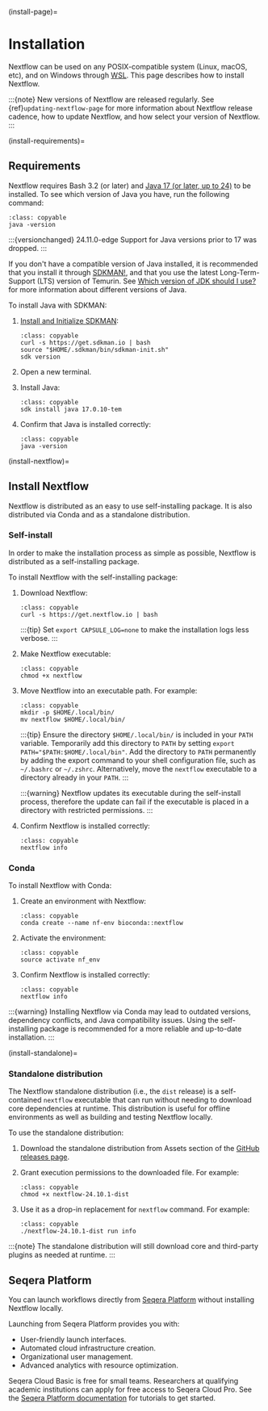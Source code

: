 (install-page)=

# Installation

Nextflow can be used on any POSIX-compatible system (Linux, macOS, etc), and on Windows through [WSL](https://en.wikipedia.org/wiki/Windows_Subsystem_for_Linux). This page describes how to install Nextflow.

:::{note}
New versions of Nextflow are released regularly. See {ref}`updating-nextflow-page` for more information about Nextflow release cadence, how to update Nextflow, and how select your version of Nextflow.
:::

(install-requirements)=

## Requirements

Nextflow requires Bash 3.2 (or later) and [Java 17 (or later, up to 24)](http://www.oracle.com/technetwork/java/javase/downloads/index.html) to be installed. To see which version of Java you have, run the following command:

```{code-block} bash
:class: copyable
java -version
```

:::{versionchanged} 24.11.0-edge
Support for Java versions prior to 17 was dropped.
:::

If you don't have a compatible version of Java installed, it is recommended that you install it through [SDKMAN!](https://sdkman.io/), and that you use the latest Long-Term-Support (LTS) version of Temurin. See [Which version of JDK should I use?](https://whichjdk.com/) for more information about different versions of Java.

To install Java with SDKMAN:

1. [Install and Initialize SDKMAN](https://sdkman.io/install):

    ```{code-block} bash
    :class: copyable
    curl -s https://get.sdkman.io | bash
    source "$HOME/.sdkman/bin/sdkman-init.sh"
    sdk version
    ```
    
2. Open a new terminal.

3. Install Java:

    ```{code-block} bash
    :class: copyable
    sdk install java 17.0.10-tem
    ```

4. Confirm that Java is installed correctly:

    ```{code-block} bash
    :class: copyable
    java -version
    ```

(install-nextflow)=

## Install Nextflow

Nextflow is distributed as an easy to use self-installing package. It is also distributed via Conda and as a standalone distribution.

### Self-install

In order to make the installation process as simple as possible, Nextflow is distributed as a self-installing package.

To install Nextflow with the self-installing package:

1. Download Nextflow:

    ```{code-block} bash
    :class: copyable
    curl -s https://get.nextflow.io | bash
    ```

    :::{tip}
    Set `export CAPSULE_LOG=none` to make the installation logs less verbose.
    :::

2. Make Nextflow executable:

    ```{code-block} bash
    :class: copyable
    chmod +x nextflow
    ```

3. Move Nextflow into an executable path. For example:

    ```{code-block} bash
    :class: copyable
    mkdir -p $HOME/.local/bin/
    mv nextflow $HOME/.local/bin/
    ```

    :::{tip}
    Ensure the directory `$HOME/.local/bin/` is included in your `PATH` variable. Temporarily add this directory to `PATH` by setting `export PATH="$PATH:$HOME/.local/bin"`. Add the directory to `PATH` permanently by adding the export command to your shell configuration file, such as `~/.bashrc` or `~/.zshrc`. Alternatively, move the `nextflow` executable to a directory already in your `PATH`.
    :::

    :::{warning}
    Nextflow updates its executable during the self-install process, therefore the update can fail if the executable is placed in a directory with restricted permissions.
    :::

4. Confirm Nextflow is installed correctly:

    ```{code-block} bash
    :class: copyable
    nextflow info
    ```

### Conda

To install Nextflow with Conda:

1. Create an environment with Nextflow:

    ```{code-block} bash
    :class: copyable
    conda create --name nf-env bioconda::nextflow
    ```

2. Activate the environment:

    ```{code-block} bash
    :class: copyable
    source activate nf_env
    ```

3. Confirm Nextflow is installed correctly:

    ```{code-block} bash
    :class: copyable
    nextflow info
    ```

:::{warning}
Installing Nextflow via Conda may lead to outdated versions, dependency conflicts, and Java compatibility issues. Using the self-installing package is recommended for a more reliable and up-to-date installation.
:::

(install-standalone)=

### Standalone distribution

The Nextflow standalone distribution (i.e., the `dist` release) is a self-contained `nextflow` executable that can run without needing to download core dependencies at runtime. This distribution is useful for offline environments as well as building and testing Nextflow locally.

To use the standalone distribution:

1. Download the standalone distribution from Assets section of the [GitHub releases page](https://github.com/nextflow-io/nextflow/releases).

2. Grant execution permissions to the downloaded file. For example:

    ```{code-block} bash
    :class: copyable
    chmod +x nextflow-24.10.1-dist
    ```

3. Use it as a drop-in replacement for `nextflow` command. For example:

    ```{code-block} bash
    :class: copyable
    ./nextflow-24.10.1-dist run info
    ```

:::{note}
The standalone distribution will still download core and third-party plugins as needed at runtime.
:::

## Seqera Platform

You can launch workflows directly from [Seqera Platform](https://seqera.io/platform/) without installing Nextflow locally.

Launching from Seqera Platform provides you with:

- User-friendly launch interfaces.
- Automated cloud infrastructure creation.
- Organizational user management.
- Advanced analytics with resource optimization.

Seqera Cloud Basic is free for small teams. Researchers at qualifying academic institutions can apply for free access to Seqera Cloud Pro.
See the [Seqera Platform documentation](https://docs.seqera.io/platform) for tutorials to get started.

